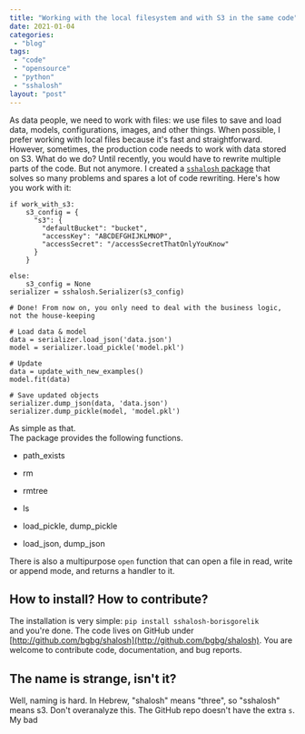 ```yaml
---
title: "Working with the local filesystem and with S3 in the same code"
date: 2021-01-04
categories: 
 - "blog"
tags: 
 - "code"
 - "opensource"
 - "python"
 - "sshalosh"
layout: "post"
---
```


<!-- wp:paragraph -->
As data people, we need to work with files: we use files to save and load data, models, configurations, images, and other things. When possible, I prefer working with local files because it's fast and straightforward. However, sometimes, the production code needs to work with data stored on S3. What do we do? Until recently, you would have to rewrite multiple parts of the code. But not anymore. I created a [`sshalosh` package](https://pypi.org/project/sshalosh-borisgorelik/) that solves so many problems and spares a lot of code rewriting. Here's how you work with it:


<!-- /wp:paragraph -->

<!-- wp:syntaxhighlighter/code {"language":"python","lineNumbers":false} -->
    if work_with_s3:
        s3_config = {
          "s3": {
            "defaultBucket": "bucket",
            "accessKey": "ABCDEFGHIJKLMNOP",
            "accessSecret": "/accessSecretThatOnlyYouKnow"
          }
        }
        
    else:
        s3_config = None
    serializer = sshalosh.Serializer(s3_config)
    
    # Done! From now on, you only need to deal with the business logic, not the house-keeping
    
    # Load data & model
    data = serializer.load_json('data.json')
    model = serializer.load_pickle('model.pkl')
    
    # Update
    data = update_with_new_examples()
    model.fit(data)
    
    # Save updated objects
    serializer.dump_json(data, 'data.json')
    serializer.dump_pickle(model, 'model.pkl')

<!-- /wp:syntaxhighlighter/code -->

<!-- wp:paragraph -->
As simple as that.<br>The package provides the following functions.


<!-- /wp:paragraph -->

<!-- wp:list -->
* path_exists

* rm

* rmtree

* ls

* load_pickle, dump_pickle

* load_json, dump_json


<!-- /wp:list -->

<!-- wp:paragraph -->
There is also a multipurpose `open` function that can open a file in read, write or append mode, and returns a handler to it.


<!-- /wp:paragraph -->

<!-- wp:heading -->
## How to install? How to contribute?


<!-- /wp:heading -->

<!-- wp:paragraph -->
The installation is very simple: `pip install sshalosh-borisgorelik`<br>and you're done. The code lives on GitHub under [http://github.com/bgbg/shalosh](http://github.com/bgbg/shalosh). You are welcome to contribute code, documentation, and bug reports.


<!-- /wp:paragraph -->

<!-- wp:heading -->
## The name is strange, isn't it?


<!-- /wp:heading -->

<!-- wp:paragraph -->
Well, naming is hard. In Hebrew, "shalosh" means "three", so "sshalosh" means s3. Don't overanalyze this. The GitHub repo doesn't have the extra `s`. My bad


<!-- /wp:paragraph -->

